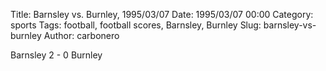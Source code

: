 Title: Barnsley vs. Burnley, 1995/03/07
Date: 1995/03/07 00:00
Category: sports
Tags: football, football scores, Barnsley, Burnley
Slug: barnsley-vs-burnley
Author: carbonero


Barnsley 2 - 0 Burnley
